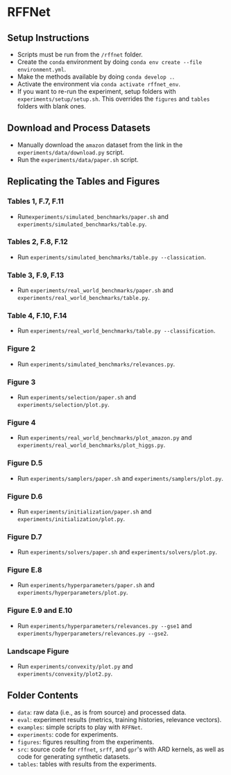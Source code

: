 # RFFNet

## Setup Instructions

* Scripts must be run from the `/rffnet` folder.
* Create the `conda` environment by doing `conda env create --file environment.yml`.
* Make the methods available by doing `conda develop .`.
* Activate the environment via `conda activate rffnet_env`.
* If you want to re-run the experiment, setup folders with `experiments/setup/setup.sh`. This overrides the `figures` and `tables` folders with blank ones.

## Download and Process Datasets

* Manually download the `amazon` dataset from the link in the `experiments/data/download.py` script. 
* Run the `experiments/data/paper.sh` script. 

## Replicating the Tables and Figures

### Tables 1, F.7, F.11

* Run`experiments/simulated_benchmarks/paper.sh` and `experiments/simulated_benchmarks/table.py`.

### Tables 2, F.8, F.12

* Run `experiments/simulated_benchmarks/table.py --classication`.

### Table 3, F.9, F.13

* Run `experiments/real_world_benchmarks/paper.sh` and `experiments/real_world_benchmarks/table.py`.

### Table 4, F.10, F.14

* Run `experiments/real_world_benchmarks/table.py --classification`.

### Figure 2

* Run `experiments/simulated_benchmarks/relevances.py`.

### Figure 3

* Run `experiments/selection/paper.sh` and `experiments/selection/plot.py`.

### Figure 4

* Run `experiments/real_world_benchmarks/plot_amazon.py` and `experiments/real_world_benchmarks/plot_higgs.py`.

### Figure D.5

* Run `experiments/samplers/paper.sh` and `experiments/samplers/plot.py`.

### Figure D.6

* Run `experiments/initialization/paper.sh` and `experiments/initialization/plot.py`.

### Figure D.7

* Run `experiments/solvers/paper.sh` and `experiments/solvers/plot.py`.

### Figure E.8

* Run `experiments/hyperparameters/paper.sh` and `experiments/hyperparameters/plot.py`.

### Figure E.9 and E.10 

* Run `experiments/hyperparameters/relevances.py --gse1` and `experiments/hyperparameters/relevances.py --gse2`.

### Landscape Figure

* Run `experiments/convexity/plot.py` and `experiments/convexity/plot2.py`.

## Folder Contents

* `data`: raw data (i.e., as is from source) and processed data.
* `eval`: experiment results (metrics, training histories, relevance vectors).
* `examples`: simple scripts to play with `RFFNet`.
* `experiments`: code for experiments.
* `figures`: figures resulting from the experiments. 
* `src`: source code for `rffnet`, `srff`, and `gpr`'s with ARD kernels, as well as code for generating synthetic datasets.
* `tables`: tables with results from the experiments.